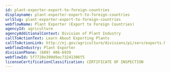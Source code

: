 ```yaml
---
id: plant-exporter-export-to-foreign-countries
displayname: plant-exporter-export-to-foreign-countries
urlSlug: plant-exporter-export-to-foreign-countries
webflowName: Plant Exporter (Export to Foreign Countries)
agencyId: agriculture
agencyAdditionalContext: Division of Plant Industry
callToActionText: Learn About Exporting Plants
callToActionLink: http://nj.gov/agriculture/divisions/pi/serv/exports.html
webflowIndustry: Plant Exporter
divisionPhone: (609) 406-6939
webflowId: 5f7728e390d9ac73241306f5
licenseCertificationClassification: CERTIFICATE OF INSPECTION
---
```

